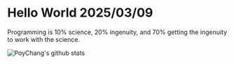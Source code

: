 # Hello World 2025/03/09

Programming is 10% science, 20% ingenuity, and 70% getting the ingenuity to work with the science.

![PoyChang's github stats](https://github-readme-stats.vercel.app/api?username=poychang&show_icons=true&theme=dracula)
